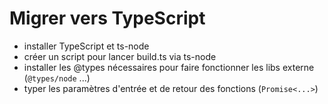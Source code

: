 # Migrer vers TypeScript

- installer TypeScript et ts-node
- créer un script pour lancer build.ts via ts-node
- installer les @types nécessaires pour faire fonctionner les libs externe (`@types/node` ...)
- typer les paramètres d'entrée et de retour des fonctions (`Promise<...>`)
